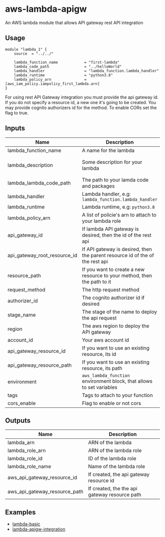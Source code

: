 # aws-lambda-apigw
An AWS lambda module that allows API gateway rest API integration

## Usage

```hcl
module "lambda_1" {
    source  = "../../"

    lambda_function_name            = "first-lambda"
    lambda_code_path                = "../helloWorld"   
    lambda_handler                  = "lambda_function.lambda_handler"
    lambda_runtime                  = "python3.8"
    lambda_policy_arn               = [aws_iam_policy.iampolicy_first_lambda.arn] 
}
```
For using rest API Gateway integration you must provide the api gateway id. 
If you do not specify a resource id, a new one it's going to be created.
You may provide cognito authorizers id for the method.
To enable CORs set the flag to true.

## Inputs

| Name | Description | Type | Default | Required |
|------|-------------|:----:|:------:|:-----:|
| lambda\_function\_name| A name for the lambda | string | `-` | yes |
| lambda\_description| Some description for your lambda | string | `"Some description for your lambda"` | no |
| lambda\_lambda\_code\_path | The path to your lamda code and packages | string | `-` | yes |
| lambda\_handler| Lambda handler, e.g: `lambda_function.lambda_handler` | string | `-` | yes |
| lambda\_runtime| Lambda runtime, e.g: `python3.8` | string | `-` | yes |
| lambda\_policy\_arn| A list of policie's arn to attach to your lambda role | list(string) | `-` | yes |
| api\_gateway\_id | If lambda API gateway is desired, then the id of the rest api | string | ` ` | no |
| api\_gateway\_root\_resource\_id | If API gateway is desired, then the parent resource id of the of the rest api | string | ` ` | no |
| resource\_path | If you want to create a new resource to your method, then the path to it | string | `path` | no |
| request\_method | The http request method | string | `GET` | no |
| authorizer\_id | The cognito authorizer id if desired | string | `` | no |
| stage\_name | The stage of the name to deploy the api request | string | `dev` | no |
| region | The aws region to deploy the API gateway | string | `` | no |
| account\_id | Your aws account id | string | `` | no |
| api\_gateway\_resource\_id | If you want to use an existing resource, its id | string | ` ` | no |
| api\_gateway\_resource\_path | If you want to use an existing resource, its path | string | ` ` | no |
| environment | `aws_lambda_function` environment block, that allows to set variables | object | `null` | no |
| tags | Tags to attach to your function | map | `null` | no |
| cors\_enable | Flag to enable or not cors | bool | `false` | no |

## Outputs

| Name | Description |
|------|-------------|
| lambda\_arn | ARN of the lambda |
| lambda\_role\_arn | ARN of the lambda role|
| lambda\_role\_id | ID of the lambda role|
| lambda\_role\_name | Name of the lambda role|
| aws\_api\_gateway\_resource\_id | If created, the api gateway resource id|
| aws\_api\_gateway\_resource\_path | If created, the the api gateway resource path |

## Examples

* [lambda-basic](https://github.com/martincastrocm/aws-lambda-apigw/examples/lambda-basic)
* [lambda-apigw-integration](https://github.com/martincastrocm/aws-lambda-apigw/examples/lambda-apigw-integration)